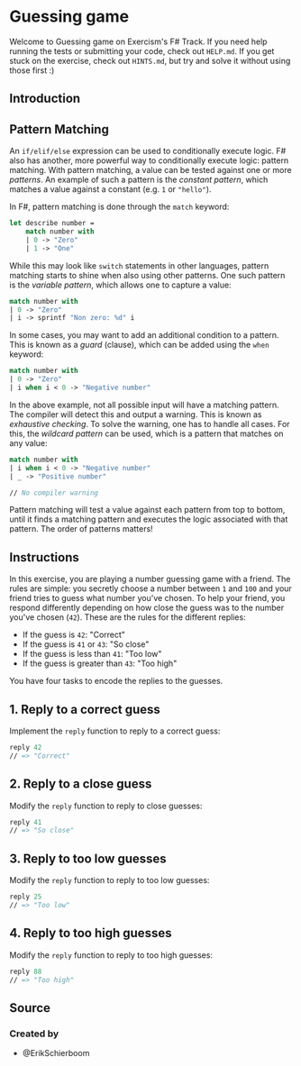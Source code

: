 # Guessing game

Welcome to Guessing game on Exercism's F# Track.
If you need help running the tests or submitting your code, check out `HELP.md`.
If you get stuck on the exercise, check out `HINTS.md`, but try and solve it without using those first :)

## Introduction

## Pattern Matching

An `if/elif/else` expression can be used to conditionally execute logic. F# also has another, more powerful way to conditionally execute logic: pattern matching. With pattern matching, a value can be tested against one or more _patterns_. An example of such a pattern is the _constant pattern_, which matches a value against a constant (e.g. `1` or `"hello"`).

In F#, pattern matching is done through the `match` keyword:

```fsharp
let describe number =
    match number with
    | 0 -> "Zero"
    | 1 -> "One"
```

While this may look like `switch` statements in other languages, pattern matching starts to shine when also using other patterns. One such pattern is the _variable pattern_, which allows one to capture a value:

```fsharp
match number with
| 0 -> "Zero"
| i -> sprintf "Non zero: %d" i
```

In some cases, you may want to add an additional condition to a pattern. This is known as a _guard_ (clause), which can be added using the `when` keyword:

```fsharp
match number with
| 0 -> "Zero"
| i when i < 0 -> "Negative number"
```

In the above example, not all possible input will have a matching pattern. The compiler will detect this and output a warning. This is known as _exhaustive checking_. To solve the warning, one has to handle all cases. For this, the _wildcard pattern_ can be used, which is a pattern that matches on any value:

```fsharp
match number with
| i when i < 0 -> "Negative number"
| _ -> "Positive number"

// No compiler warning
```

Pattern matching will test a value against each pattern from top to bottom, until it finds a matching pattern and executes the logic associated with that pattern. The order of patterns matters!

## Instructions

In this exercise, you are playing a number guessing game with a friend. The rules are simple: you secretly choose a number between `1` and `100` and your friend tries to guess what number you've chosen. To help your friend, you respond differently depending on how close the guess was to the number you've chosen (`42`). These are the rules for the different replies:

- If the guess is `42`: "Correct"
- If the guess is `41` or `43`: "So close"
- If the guess is less than `41`: "Too low"
- If the guess is greater than `43`: "Too high"

You have four tasks to encode the replies to the guesses.

## 1. Reply to a correct guess

Implement the `reply` function to reply to a correct guess:

```fsharp
reply 42
// => "Correct"
```

## 2. Reply to a close guess

Modify the `reply` function to reply to close guesses:

```fsharp
reply 41
// => "So close"
```

## 3. Reply to too low guesses

Modify the `reply` function to reply to too low guesses:

```fsharp
reply 25
// => "Too low"
```

## 4. Reply to too high guesses

Modify the `reply` function to reply to too high guesses:

```fsharp
reply 88
// => "Too high"
```

## Source

### Created by

- @ErikSchierboom